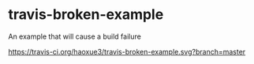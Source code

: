 # travis-broken-example

An example that will cause a build failure

https://travis-ci.org/haoxue3/travis-broken-example.svg?branch=master
